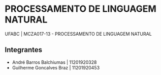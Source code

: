 # PROCESSAMENTO DE LINGUAGEM NATURAL
UFABC | MCZA017-13 -  PROCESSAMENTO DE LINGUAGEM NATURAL

## Integrantes
- André Barros Balchiumas | 11201920328
- Guilherme Goncalves Braz | 11201920453 